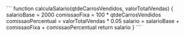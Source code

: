 ˋˋˋ
function calculaSalario(qtdeCarrosVendidos, valorTotalVendas) {
  salarioBase = 2000 
  comissaoFixa = 100 * qtdeCarrosVendidos
  comissaoPercentual = valorTotalVendas * 0.05
  salario = salarioBase + comissaoFixa + comissaoPercentual
  return salario
}
ˋˋˋ